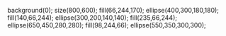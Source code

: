 background(0);
   size(800,600);
   fill(66,244,170);
   ellipse(400,300,180,180);
  fill(140,66,244);
  ellipse(300,200,140,140);
  fill(235,66,244);
  ellipse(650,450,280,280);
  fill(98,244,66);
  ellipse(550,350,300,300);
  
